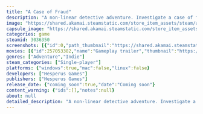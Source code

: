 ```yaml
---
title: "A Case of Fraud"
description: "A non-linear detective adventure. Investigate a case of fraud by analysing documents from an abandoned office. Examine evidence, connect clues, and make your own deductions to solve the case."
image: "https://shared.akamai.steamstatic.com/store_item_assets/steam/apps/3036350/header.jpg?t=1725832674"
capsule_image: "https://shared.akamai.steamstatic.com/store_item_assets/steam/apps/3036350/b58683fab67ee07b31a38ccddbe69ae71c177b4c/capsule_231x87.jpg?t=1725832674"
categories: game
steamid: 3036350
screenshots: [{"id":0,"path_thumbnail":"https://shared.akamai.steamstatic.com/store_item_assets/steam/apps/3036350/ss_b022a5eed7f07dbc7de6901a47501e11940a6c49.600x338.jpg?t=1725832674","path_full":"https://shared.akamai.steamstatic.com/store_item_assets/steam/apps/3036350/ss_b022a5eed7f07dbc7de6901a47501e11940a6c49.1920x1080.jpg?t=1725832674"},{"id":1,"path_thumbnail":"https://shared.akamai.steamstatic.com/store_item_assets/steam/apps/3036350/ss_459abb14c56aceac41a92c5105aaed4ec484e05e.600x338.jpg?t=1725832674","path_full":"https://shared.akamai.steamstatic.com/store_item_assets/steam/apps/3036350/ss_459abb14c56aceac41a92c5105aaed4ec484e05e.1920x1080.jpg?t=1725832674"},{"id":2,"path_thumbnail":"https://shared.akamai.steamstatic.com/store_item_assets/steam/apps/3036350/ss_616f007ae41d1b79f630c36502183af30ca52dff.600x338.jpg?t=1725832674","path_full":"https://shared.akamai.steamstatic.com/store_item_assets/steam/apps/3036350/ss_616f007ae41d1b79f630c36502183af30ca52dff.1920x1080.jpg?t=1725832674"},{"id":3,"path_thumbnail":"https://shared.akamai.steamstatic.com/store_item_assets/steam/apps/3036350/ss_dafdd1183aa2dcde22b902eb2ecb273a086e1ed1.600x338.jpg?t=1725832674","path_full":"https://shared.akamai.steamstatic.com/store_item_assets/steam/apps/3036350/ss_dafdd1183aa2dcde22b902eb2ecb273a086e1ed1.1920x1080.jpg?t=1725832674"},{"id":4,"path_thumbnail":"https://shared.akamai.steamstatic.com/store_item_assets/steam/apps/3036350/ss_891169fce338020d42dfbff61e0cf6524f7aeb07.600x338.jpg?t=1725832674","path_full":"https://shared.akamai.steamstatic.com/store_item_assets/steam/apps/3036350/ss_891169fce338020d42dfbff61e0cf6524f7aeb07.1920x1080.jpg?t=1725832674"},{"id":5,"path_thumbnail":"https://shared.akamai.steamstatic.com/store_item_assets/steam/apps/3036350/ss_a270c3a2de590e13c5ae3699e6f3dd3c46527f2a.600x338.jpg?t=1725832674","path_full":"https://shared.akamai.steamstatic.com/store_item_assets/steam/apps/3036350/ss_a270c3a2de590e13c5ae3699e6f3dd3c46527f2a.1920x1080.jpg?t=1725832674"},{"id":6,"path_thumbnail":"https://shared.akamai.steamstatic.com/store_item_assets/steam/apps/3036350/ss_a8acc13c922093405353106c843543054595b07c.600x338.jpg?t=1725832674","path_full":"https://shared.akamai.steamstatic.com/store_item_assets/steam/apps/3036350/ss_a8acc13c922093405353106c843543054595b07c.1920x1080.jpg?t=1725832674"}]
movies: [{"id":257053382,"name":"Gameplay trailer","thumbnail":"https://shared.akamai.steamstatic.com/store_item_assets/steam/apps/257053382/movie.293x165.jpg?t=1725832667","webm":{"480":"http://video.akamai.steamstatic.com/store_trailers/257053382/movie480_vp9.webm?t=1725832667","max":"http://video.akamai.steamstatic.com/store_trailers/257053382/movie_max_vp9.webm?t=1725832667"},"mp4":{"480":"http://video.akamai.steamstatic.com/store_trailers/257053382/movie480.mp4?t=1725832667","max":"http://video.akamai.steamstatic.com/store_trailers/257053382/movie_max.mp4?t=1725832667"},"highlight":true}]
genres: ["Adventure","Indie"]
steam_categories: ["Single-player"]
platforms: {"windows":true,"mac":false,"linux":false}
developers: ["Hesperus Games"]
publishers: ["Hesperus Games"]
release_date: {"coming_soon":true,"date":"Coming soon"}
content_warning: {"ids":[],"notes":null}
about: null
detailed_description: "A non-linear detective adventure. Investigate a case of fraud by analysing documents from an abandoned office. Examine evidence, connect clues, and make your own deductions to solve the case. Inspired by open-ended deduction games like Return of the Obra Dinn, The Roottrees are Dead and Case of the Golden Idol.<br><br>Zoolingo is a seemingly successful startup company aiming to build a translation app that allows people to understand their pets. After landing an enormous amount of investor funding, the office has been abandoned under mysterious circumstances. Only a few documents have escaped the shredder. Piece together the identities and roles of the employees, figure out who had motive and opportunity, and construct a case to unravel the fraudulent scheme.<h2 class=\"bb_tag\">Features:</h2><ul class=\"bb_ul\"><strong>Non-linear gameplay:</strong> Progression is in your mind! Explore evidence however you want. Connect clues and form your own theories with no hand-holding.</ul><ul class=\"bb_ul\"><strong>A complex case:</strong> Exposing the fraudulent operation won’t be easy. You’ll need to discover missing identities, decipher clues from the past, and make logical deductions to bring it all together and crack the case.</ul><ul class=\"bb_ul\"><strong>Lots of cute pets:</strong> Deduce the identities of the employees’ adorable animal companions!</ul>"
---
```


